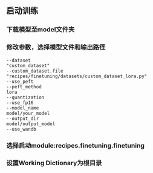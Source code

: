 ## 启动训练

### 下载模型至model文件夹
### 修改参数，选择模型文件和输出路径
```angular2html
--dataset
"custom_dataset"
--custom_dataset.file
"recipes/finetuning/datasets/custom_dataset_lora.py"
--use_peft
--peft_method
lora
--quantization
--use_fp16
--model_name
model/your_model
--output_dir
model/output_model
--use_wandb
```
### 选择启动module:recipes.finetuning.finetuning
### 设置Working Dictionary为根目录